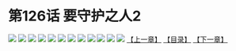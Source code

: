 # 第126话 要守护之人2
![](https://s2.baozimh.com/scomic/sanyanxiaotianlu-samanhua/0/125-bfnw/1.jpg)
![](https://s2.baozimh.com/scomic/sanyanxiaotianlu-samanhua/0/125-bfnw/2.jpg)
![](https://s2.baozimh.com/scomic/sanyanxiaotianlu-samanhua/0/125-bfnw/3.jpg)
![](https://s2.baozimh.com/scomic/sanyanxiaotianlu-samanhua/0/125-bfnw/4.jpg)
![](https://s2.baozimh.com/scomic/sanyanxiaotianlu-samanhua/0/125-bfnw/5.jpg)
![](https://s2.baozimh.com/scomic/sanyanxiaotianlu-samanhua/0/125-bfnw/6.jpg)
![](https://s2.baozimh.com/scomic/sanyanxiaotianlu-samanhua/0/125-bfnw/7.jpg)
![](https://s2.baozimh.com/scomic/sanyanxiaotianlu-samanhua/0/125-bfnw/8.jpg)
![](https://s2.baozimh.com/scomic/sanyanxiaotianlu-samanhua/0/125-bfnw/9.jpg)
![](https://s2.baozimh.com/scomic/sanyanxiaotianlu-samanhua/0/125-bfnw/10.jpg)
![](https://s2.baozimh.com/scomic/sanyanxiaotianlu-samanhua/0/125-bfnw/11.jpg)
![](https://s2.baozimh.com/scomic/sanyanxiaotianlu-samanhua/0/125-bfnw/12.jpg)
[【上一章】](./125.md)
[【目录】](./README.md)
[【下一章】](./127.md)
